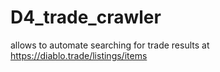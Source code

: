 # D4_trade_crawler
allows to automate searching for trade results at https://diablo.trade/listings/items
